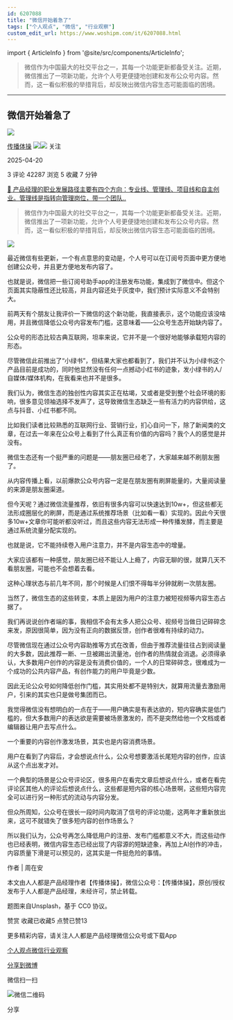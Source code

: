 ```yaml
---
id: 6207088
title: "微信开始着急了"
tags: ["个人观点", "微信", "行业观察"]
custom_edit_url: https://www.woshipm.com/it/6207088.html
---
```

import { ArticleInfo } from '@site/src/components/ArticleInfo';

<ArticleInfo
    author="传播体操"
    authorLink="https://www.woshipm.com/u/74177"
    published="2025-04-20"
    views={42287}
    comments={3}
    collects={5}
/>

> 微信作为中国最大的社交平台之一，其每一个功能更新都备受关注。近期，微信推出了一项新功能，允许个人号更便捷地创建和发布公众号内容。然而，这一看似积极的举措背后，却反映出微信内容生态可能面临的困境。

---

## 微信开始着急了

[![](https://image.woshipm.com/wp-files/2018/10/MA4HIIbRv1JAphYThrPA.jpg!/both/72x72)](https://www.woshipm.com/u/74177)

[传播体操](https://www.woshipm.com/u/74177) ![](https://static.woshipm.com/tag/1121_1@2x.png)![](https://static.woshipm.com/tag/2103_1@2x.png) 关注

2025-04-20

3 评论 42287 浏览 5 收藏 7 分钟

[🔗 产品经理的职业发展路径主要有四个方向：专业线、管理线、项目线和自主创业。管理线是指转向管理岗位，带一个团队..](https://ke.qidianla.com/courses/90pm)

> 微信作为中国最大的社交平台之一，其每一个功能更新都备受关注。近期，微信推出了一项新功能，允许个人号更便捷地创建和发布公众号内容。然而，这一看似积极的举措背后，却反映出微信内容生态可能面临的困境。

![](https://image.woshipm.com/2024/12/02/fd722b28-b04a-11ef-b9a4-00163e1bca14.png)

最近微信有些更新，一个有点意思的变动是，个人号可以在订阅号页面中更方便地创建公众号，并且更方便地发布内容了。

也就是说，微信把一些订阅号助手app的注册发布功能，集成到了微信中。但这个页面其实隐蔽性还比较高，并且内容还处于灰度中，我们预计实际意义不会特别大。

前两天有个朋友让我评价一下微信的这个新功能，我直接表示，这个功能应该没啥用，并且微信降低公众号内容发布门槛，这意味着——公众号生态开始缺内容了。

公众号的形态比较古典互联网，坦率来说，它并不是一个很好地能够承载短内容的形态。

尽管微信此前推出了“小绿书”，但结果大家也都看到了，我们并不认为小绿书这个产品目前是成功的，同时他显然没有任何一点撼动小红书的迹象，发小绿书的人/自媒体/媒体机构，在我看来也并不是很多。

我们认为，微信生态的独创性内容其实正在枯竭，又或者是受到整个社会环境的影响，很多意见领袖选择不发声了，这导致微信生态缺乏一些有活力的内容供给，这点与抖音、小红书都不同。

比如我们读者比较熟悉的互联网行业、营销行业，扪心自问一下，除了新闻类的文章，在过去一年来在公众号上看到了什么真正有价值的内容吗？我个人的感觉是并没有。

微信生态还有一个挺严重的问题是——朋友圈已经老了，大家越来越不刷朋友圈了。

从内容传播上看，以前爆款公众号内容一定是在朋友圈有刷屏能量的，大量阅读量的来源是朋友圈渠道。

但今天呢？通过微信流量推荐，依旧有很多内容可以快速达到10w+，但这些都无法形成圈层化的刷屏，而是通过系统推荐场景（比如看一看）实现的。因此今天很多10w+文章你可能听都没听过，而且这些内容无法形成一种传播发酵，而主要是通过系统流量分配实现的。

也就是说，它不能持续卷入用户注意力，并不是内容生态中的增量。

大家应该都有一种感觉，朋友圈已经不能让人上瘾了，内容无聊的很，就算几天不看朋友圈，可能也不会想着去看。

这种心理状态与前几年不同，那个时候是人们恨不得每半分钟就刷一次朋友圈。

当然了，微信生态的这些转变，本质上是因为用户的注意力被短视频等内容生态占据了。

我们再说说创作者端的事，我相信不会有太多人把公众号、视频号当做日记碎碎念来发，原因很简单，因为没有正向的数据反馈，创作者很难有持续的动力。

尽管微信现在通过公众号内容助推等方式在改善，但由于推荐流量往往占到阅读量的大多数，因此推荐一断、一旦被踢出流量池，创作者的热情就会消退。必须得承认，大多数用户创作的内容是没有消费价值的，一个人的日常碎碎念，很难成为一个成功的公共内容产品，有创作能力的用户毕竟是少数。

因此无论公众号如何降低创作门槛，其实用处都不是特别大，就算用流量去激励用户，引来的其实也只是做号集团而已。

我觉得微信没有想明白的一点在于——用户确实是有表达欲的，短内容确实是低门槛的，但大多数用户的表达欲是需要被场景激发的，而不是突然给他一个文档或者编辑器让用户去写点什么。

一个重要的内容创作激发场景，其实也是内容消费场景。

用户在看到了内容后，才会想说点什么，公众号想要激活长尾短内容的创作，应该从这个点出发才对。

一个典型的场景是公众号评论区，很多用户在看完文章后想说点什么，或者在看完评论区其他人的评论后想说点什么，这些都是短内容的核心场景啊，这些短内容完全可以进行另一种形式的流动与内容分发。

但众所周知，公众号在很长一段时间内取消了信号的评论功能，这两年才重新放出来，这可不就错失了很多短内容的创作场景么？

所以我们认为，公众号再怎么降低用户的注册、发布门槛都意义不大，而这些动作也已经表明，微信内容生态已经出现了内容源的短缺迹象，再加上AI创作的冲击，内容质量下滑是可以预见的，这其实是一件挺危险的事情。

作者 | 周在安

本文由人人都是产品经理作者【传播体操】，微信公众号：【传播体操】，原创/授权 发布于人人都是产品经理，未经许可，禁止转载。

题图来自Unsplash，基于 CC0 协议。

赞赏 收藏已收藏5 点赞已赞13

更多精彩内容，请关注人人都是产品经理微信公众号或下载App

[个人观点](https://www.woshipm.com/tag/%e4%b8%aa%e4%ba%ba%e8%a7%82%e7%82%b9)[微信](https://www.woshipm.com/tag/%e5%be%ae%e4%bf%a1)[行业观察](https://www.woshipm.com/tag/%e8%a1%8c%e4%b8%9a%e8%a7%82%e5%af%9f)

[分享到微博](https://service.weibo.com/share/share.php?appkey=2775287854&title=微信开始着急了&url=https://www.woshipm.com/it/6207088.html&pic=https://image.woshipm.com/2024/12/02/fd722b28-b04a-11ef-b9a4-00163e1bca14.png)

微信扫一扫

![微信二维码](https://api.pwmqr.com/qrcode/create/?url=https://www.woshipm.com/it/6207088.html)

分享